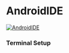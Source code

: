 # AndroidIDE

[![AndroidIDE](https://img.shields.io/badge/Download-Letest_Release-blue?style=for-the-badge)](https://github.com/CYRAXApps/AndroidIDE/releases/tag/AndroidIDE)

### Terminal Setup
